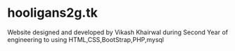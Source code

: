 # hooligans2g.tk

Website designed and developed by Vikash Khairwal during Second Year of engineering to using HTML,CSS,BootStrap,PHP,mysql



